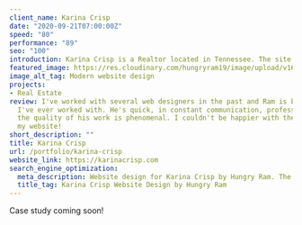 ```yaml
---
client_name: Karina Crisp
date: "2020-09-21T07:00:00Z"
speed: "80"
performance: "89"
seo: "100"
introduction: Karina Crisp is a Realtor located in Tennessee. The site was built with HUGO and utilizing IDX from iHomefinder - a leading IDX provider for housing data.
featured_image: https://res.cloudinary.com/hungryram19/image/upload/v1628098039/hungryram/karina-crisp_xlhli4.jpg
image_alt_tag: Modern website design
projects:
- Real Estate
review: I've worked with several web designers in the past and Ram is by far the best
  I've ever worked with. He's quick, in constant communication, professional, and
  the quality of his work is phenomenal. I couldn't be happier with the outcome of
  my website!
short_description: ""
title: Karina Crisp
url: /portfolio/karina-crisp
website_link: https://karinacrisp.com
search_engine_optimization:
  meta_description: Website design for Karina Crisp by Hungry Ram. The site is custom designed and is associated with Summit Realty Broker.
  title_tag: Karina Crisp Website Design by Hungry Ram
---
```

Case study coming soon!